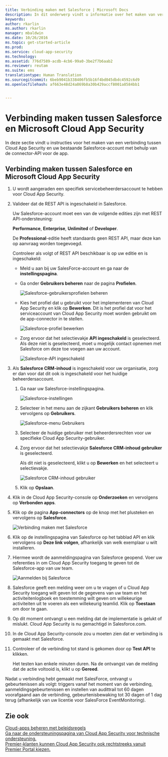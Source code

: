 ```yaml
---
title: Verbinding maken met Salesforce | Microsoft Docs
description: In dit onderwerp vindt u informatie over het maken van verbinding tussen Salesforce en Cloud App Security via de API-connector.
keywords: 
author: rkarlin
ms.author: rkarlin
manager: mbaldwin
ms.date: 10/26/2016
ms.topic: get-started-article
ms.prod: 
ms.service: cloud-app-security
ms.technology: 
ms.assetid: 776d7589-acdb-4cb6-99a0-3be2f7b6aab2
ms.reviewer: reutam
ms.suite: ems
translationtype: Human Translation
ms.sourcegitcommit: 6beb9041b338406fb5b16f4bd045dbdc4592c6d9
ms.openlocfilehash: af663e48d24a869b8a30b429accf8001a8584bb1


---
```



# <a name="connect-salesforce-to-microsoft-cloud-app-security"></a>Verbinding maken tussen Salesforce en Microsoft Cloud App Security
In deze sectie vindt u instructies voor het maken van een verbinding tussen Cloud App Security en uw bestaande Salesforce-account met behulp van de connector-API voor de app.  
  
## <a name="how-to-connect-salesforce-to-cloud-app-security"></a>Verbinding maken tussen Salesforce en Microsoft Cloud App Security  
  
1.  U wordt aangeraden een specifiek servicebeheerdersaccount te hebben voor Cloud App Security.  
  
2.  Valideer dat de REST API is ingeschakeld in Salesforce.  
  
     Uw Salesforce-account moet een van de volgende edities zijn met REST API-ondersteuning:  
  
     **Performance**, **Enterprise**, **Unlimited** of **Developer**.  
  
     De **Professional**-editie heeft standaards geen REST API, maar deze kan op aanvraag worden toegevoegd.  
  
     Controleer als volgt of REST API beschikbaar is op uw editie en is ingeschakeld:  
  
    -   Meld u aan bij uw SalesForce-account en ga naar de **instellingspagina**.  
  
    -   Ga onder **Gebruikers beheren** naar de pagina **Profielen**.  
  
         ![Salesforce-gebruikersprofielen beheren](./media/salesforce-manageusers-profiles.png "salesforce manageusers profiles")  
  
    -   Kies het profiel dat u gebruikt voor het implementeren van Cloud App Security en klik op **Bewerken**. Dit is het profiel dat voor het serviceaccount van Cloud App Security moet worden gebruikt om de app-connector in te stellen.  
  
         ![Salesforce-profiel bewerken](./media/salesforce-edit-profile.png "salesforce edit profile")  
  
    -   Zorg ervoor dat het selectievakje **API ingeschakeld** is geselecteerd. Als deze niet is geselecteerd, moet u mogelijk contact opnemen met Salesforce om deze toe voegen aan uw account.  
  
         ![Salesforce-API ingeschakeld](./media/salesforce-api-enabled.png "salesforce api enabled")  
  
3.  Als **Salesforce CRM-inhoud** is ingeschakeld voor uw organisatie, zorg er dan voor dat dit ook is ingeschakeld voor het huidige beheerdersaccount.  
  
    1.  Ga naar uw Salesforce-instellingspagina.  
  
         ![Salesforce-instellingen](./media/salesforce-setup.png "salesforce setup")  
  
    2.  Selecteer in het menu aan de zijkant **Gebruikers beheren** en klik vervolgens op **Gebruikers**.  
  
         ![Salesforce-menu Gebruikers](./media/salesforce-menu-users.png "salesforce menu users")  
  
    3.  Selecteer de huidige gebruiker met beheerdersrechten voor uw specifieke Cloud App Security-gebruiker.  
  
    4.  Zorg ervoor dat het selectievakje **Salesforce CRM-inhoud gebruiker** is geselecteerd.  
  
         Als dit niet is geselecteerd, klikt u op **Bewerken** en het selecteert u selectievakje.  
  
         ![Salesforce CRM-inhoud gebruiker](./media/salesforce-crm-content-user.png "salesforce crm content user")  
  
    5.  Klik op **Opslaan**.  
  
4.  Klik in de Cloud App Security-console op **Onderzoeken** en vervolgens op **Verbonden apps**.  
  
5.  Klik op de pagina **App-connectors** op de knop met het plusteken en vervolgens op **Salesforce**.  
  
     ![Verbinding maken met Salesforce](./media/connect-salesforce.png "connect salesforce")  
  
6.  Klik op de instellingspagina van Salesforce op het tabblad API en klik vervolgens op **Deze link volgen**, afhankelijk van welk exemplaar u wilt installeren.  
  
7.  Hiermee wordt de aanmeldingspagina van Salesforce geopend. Voer uw referenties in om Cloud App Security toegang te geven tot de Salesforce-app van uw team.  
  
     ![Aanmelden bij Salesforce](./media/salesforce-logon.png "salesforce logon")  
  
8.  Salesforce geeft een melding weer om u te vragen of u Cloud App Security toegang wilt geven tot de gegevens van uw team en het activiteitenlogboek en toestemming wilt geven om willekeurige activiteiten uit te voeren als een willekeurig teamlid. Klik op **Toestaan** om door te gaan.  
  
9. Op dit moment ontvangt u een melding dat de implementatie is gelukt of mislukt. Cloud App Security is nu gemachtigd in Salesforce.com.  
  
10. In de Cloud App Security-console zou u moeten zien dat er verbinding is gemaakt met Salesforce.  
  
11. Controleer of de verbinding tot stand is gekomen door op **Test API** te klikken.  
  
     Het testen kan enkele minuten duren. Na de ontvangst van de melding dat de actie voltooid is, klikt u op **Gereed**.  
  
  
Nadat u verbinding hebt gemaakt met SalesForce, ontvangt u gebeurtenissen als volgt: triggers vanaf het moment van de verbinding, aanmeldingsgebeurtenissen en instellen van audittrail tot 60 dagen voorafgaand aan de verbinding, gebeurtenisbewaking tot 30 dagen of 1 dag terug (afhankelijk van uw licentie voor SalesForce EventMonitoring).
  
## <a name="see-also"></a>Zie ook  
[Cloud-apps beheren met beleidsregels](control-cloud-apps-with-policies.md)   
[Ga naar de ondersteuningspagina van Cloud App Security voor technische ondersteuning.](http://support.microsoft.com/oas/default.aspx?prid=16031)   
[Premier-klanten kunnen Cloud App Security ook rechtstreeks vanuit Premier Portal kiezen.](https://premier.microsoft.com/)  
  
  


<!--HONumber=Nov16_HO5-->


